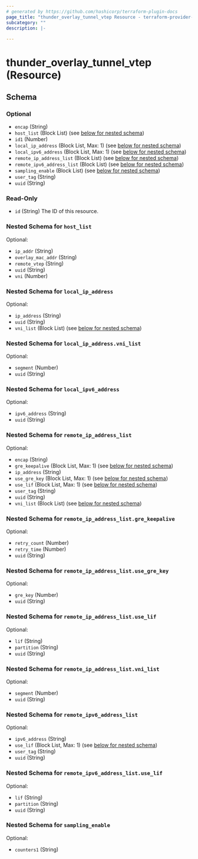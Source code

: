 ```yaml
---
# generated by https://github.com/hashicorp/terraform-plugin-docs
page_title: "thunder_overlay_tunnel_vtep Resource - terraform-provider-thunder"
subcategory: ""
description: |-
  
---
```


# thunder_overlay_tunnel_vtep (Resource)





<!-- schema generated by tfplugindocs -->
## Schema

### Optional

- `encap` (String)
- `host_list` (Block List) (see [below for nested schema](#nestedblock--host_list))
- `id1` (Number)
- `local_ip_address` (Block List, Max: 1) (see [below for nested schema](#nestedblock--local_ip_address))
- `local_ipv6_address` (Block List, Max: 1) (see [below for nested schema](#nestedblock--local_ipv6_address))
- `remote_ip_address_list` (Block List) (see [below for nested schema](#nestedblock--remote_ip_address_list))
- `remote_ipv6_address_list` (Block List) (see [below for nested schema](#nestedblock--remote_ipv6_address_list))
- `sampling_enable` (Block List) (see [below for nested schema](#nestedblock--sampling_enable))
- `user_tag` (String)
- `uuid` (String)

### Read-Only

- `id` (String) The ID of this resource.

<a id="nestedblock--host_list"></a>
### Nested Schema for `host_list`

Optional:

- `ip_addr` (String)
- `overlay_mac_addr` (String)
- `remote_vtep` (String)
- `uuid` (String)
- `vni` (Number)


<a id="nestedblock--local_ip_address"></a>
### Nested Schema for `local_ip_address`

Optional:

- `ip_address` (String)
- `uuid` (String)
- `vni_list` (Block List) (see [below for nested schema](#nestedblock--local_ip_address--vni_list))

<a id="nestedblock--local_ip_address--vni_list"></a>
### Nested Schema for `local_ip_address.vni_list`

Optional:

- `segment` (Number)
- `uuid` (String)



<a id="nestedblock--local_ipv6_address"></a>
### Nested Schema for `local_ipv6_address`

Optional:

- `ipv6_address` (String)
- `uuid` (String)


<a id="nestedblock--remote_ip_address_list"></a>
### Nested Schema for `remote_ip_address_list`

Optional:

- `encap` (String)
- `gre_keepalive` (Block List, Max: 1) (see [below for nested schema](#nestedblock--remote_ip_address_list--gre_keepalive))
- `ip_address` (String)
- `use_gre_key` (Block List, Max: 1) (see [below for nested schema](#nestedblock--remote_ip_address_list--use_gre_key))
- `use_lif` (Block List, Max: 1) (see [below for nested schema](#nestedblock--remote_ip_address_list--use_lif))
- `user_tag` (String)
- `uuid` (String)
- `vni_list` (Block List) (see [below for nested schema](#nestedblock--remote_ip_address_list--vni_list))

<a id="nestedblock--remote_ip_address_list--gre_keepalive"></a>
### Nested Schema for `remote_ip_address_list.gre_keepalive`

Optional:

- `retry_count` (Number)
- `retry_time` (Number)
- `uuid` (String)


<a id="nestedblock--remote_ip_address_list--use_gre_key"></a>
### Nested Schema for `remote_ip_address_list.use_gre_key`

Optional:

- `gre_key` (Number)
- `uuid` (String)


<a id="nestedblock--remote_ip_address_list--use_lif"></a>
### Nested Schema for `remote_ip_address_list.use_lif`

Optional:

- `lif` (String)
- `partition` (String)
- `uuid` (String)


<a id="nestedblock--remote_ip_address_list--vni_list"></a>
### Nested Schema for `remote_ip_address_list.vni_list`

Optional:

- `segment` (Number)
- `uuid` (String)



<a id="nestedblock--remote_ipv6_address_list"></a>
### Nested Schema for `remote_ipv6_address_list`

Optional:

- `ipv6_address` (String)
- `use_lif` (Block List, Max: 1) (see [below for nested schema](#nestedblock--remote_ipv6_address_list--use_lif))
- `user_tag` (String)
- `uuid` (String)

<a id="nestedblock--remote_ipv6_address_list--use_lif"></a>
### Nested Schema for `remote_ipv6_address_list.use_lif`

Optional:

- `lif` (String)
- `partition` (String)
- `uuid` (String)



<a id="nestedblock--sampling_enable"></a>
### Nested Schema for `sampling_enable`

Optional:

- `counters1` (String)


